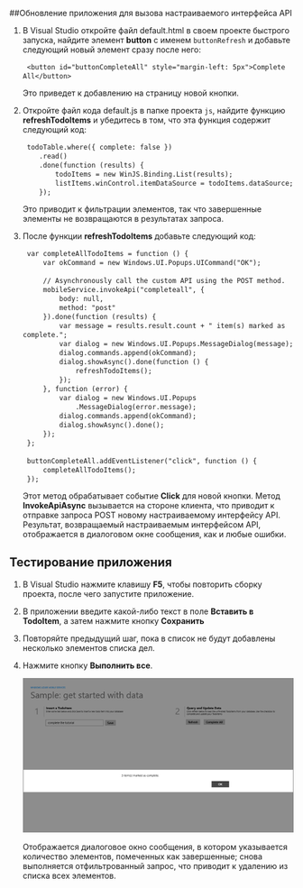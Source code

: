 
##<a name="update-app"></a>Обновление приложения для вызова настраиваемого интерфейса API

1. В Visual Studio откройте файл default.html в своем проекте быстрого запуска, найдите элемент **button** с именем `buttonRefresh` и добавьте следующий новый элемент сразу после него: 

		<button id="buttonCompleteAll" style="margin-left: 5px">Complete All</button>

	Это приведет к добавлению на страницу новой кнопки.

2. Откройте файл кода default.js в папке проекта `js`, найдите функцию **refreshTodoItems** и убедитесь в том, что эта функция содержит следующий код:

	    todoTable.where({ complete: false })
	       .read()
	       .done(function (results) {
	           todoItems = new WinJS.Binding.List(results);
	           listItems.winControl.itemDataSource = todoItems.dataSource;
	       });            

	Это приводит к фильтрации элементов, так что завершенные элементы не возвращаются в результатах запроса.

3. После функции **refreshTodoItems** добавьте следующий код:

		var completeAllTodoItems = function () {
		    var okCommand = new Windows.UI.Popups.UICommand("OK");
		
		    // Asynchronously call the custom API using the POST method. 
		    mobileService.invokeApi("completeall", {
		        body: null,
		        method: "post"
		    }).done(function (results) {
		        var message = results.result.count + " item(s) marked as complete.";
		        var dialog = new Windows.UI.Popups.MessageDialog(message);
		        dialog.commands.append(okCommand);
		        dialog.showAsync().done(function () {
		            refreshTodoItems();
		        });
		    }, function (error) {
		        var dialog = new Windows.UI.Popups
		            .MessageDialog(error.message);
		        dialog.commands.append(okCommand);
		        dialog.showAsync().done();
		    });
		};

        buttonCompleteAll.addEventListener("click", function () {
            completeAllTodoItems();
        });

	Этот метод обрабатывает событие **Click** для новой кнопки. Метод **InvokeApiAsync** вызывается на стороне клиента, что приводит к отправке запроса POST новому настраиваемому интерфейсу API. Результат, возвращаемый настраиваемым интерфейсом API, отображается в диалоговом окне сообщения, как и любые ошибки.

## <a name="test-app"></a>Тестирование приложения

1. В Visual Studio нажмите клавишу **F5**, чтобы повторить сборку проекта, после чего запустите приложение.

2. В приложении введите какой-либо текст в поле **Вставить в TodoItem**, а затем нажмите кнопку **Сохранить**

3. Повторяйте предыдущий шаг, пока в список не будут добавлены несколько элементов списка дел.

4. Нажмите кнопку **Выполнить все**.

  	![](./media/mobile-services-windows-store-javascript-call-custom-api/mobile-custom-api-windows-store-completed.png)

	Отображается диалоговое окно сообщения, в котором указывается количество элементов, помеченных как завершенные; снова выполняется отфильтрованный запрос, что приводит к удалению из списка всех элементов.

<!---HONumber=July15_HO3-->